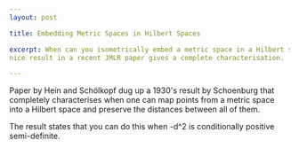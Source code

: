 ```yaml
---
layout: post

title: Embedding Metric Spaces in Hilbert Spaces

excerpt: When can you isometrically embed a metric space in a Hilbert space? A 
nice result in a recent JMLR paper gives a complete characterisation.

---
```


Paper by Hein and Schölkopf dug up a 1930's result by Schoenburg that completely
characterises when one can map points from a metric space into a Hilbert space 
and preserve the distances between all of them.

The result states that you can do this when -d^2 is conditionally positive 
semi-definite.

